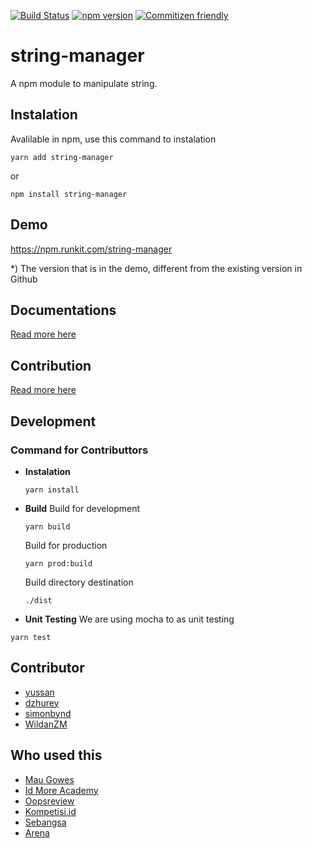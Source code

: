 [![Build Status](https://api.travis-ci.org/yussan/npm-string-manager.svg?branch=master)](https://travis-ci.org/yussan/npm-string-manager)
[![npm version](https://img.shields.io/npm/v/string-manager.svg?style=flat-square)](https://www.npmjs.com/package/string-manager)
[![Commitizen friendly](https://img.shields.io/badge/commitizen-friendly-brightgreen.svg)](http://commitizen.github.io/cz-cli/)

# string-manager

A npm module to manipulate string.

## Instalation

Avalilable in npm, use this command to instalation

```
yarn add string-manager
```

or

```
npm install string-manager
```

## Demo

https://npm.runkit.com/string-manager

\*) The version that is in the demo, different from the existing version in Github

## Documentations

[Read more here](https://github.com/yussan/npm-string-manager/blob/master/docs/modules.md)

## Contribution

[Read more here](./CONTRIBUTING.md)

## Development

### Command for Contributtors

- **Instalation**

  ```
  yarn install
  ```

- **Build**
  Build for development

  ```
  yarn build
  ```

  Build for production

  ```
  yarn prod:build
  ```

  Build directory destination

  ```
  ./dist
  ```

- **Unit Testing**
  We are using mocha to as unit testing

```
yarn test
```

## Contributor

- [yussan](https://github.com/yussan)
- [dzhurey](https://github.com/dzhurey)
- [simonbynd](https://github.com/simonbynd)
- [WildanZM](https://github.com/zmwildan)

## Who used this

- [Mau Gowes](https://maugowes.com)
- [Id More Academy](https://academy.byidmore.com)
- [Oopsreview](https://oopsreview.com)
- [Kompetisi.id](https://kompetisi.id)
- [Sebangsa](https://sebangsa.com)
- [Arena](https://arena.id)
